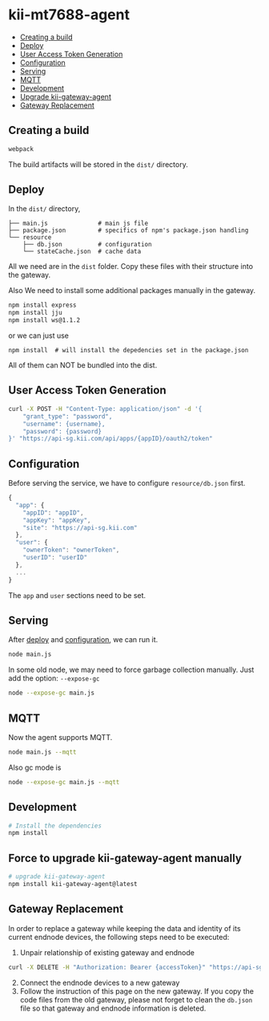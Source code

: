 # kii-mt7688-agent

* [Creating a build](#Build)
* [Deploy](#Deploy)
* [User Access Token Generation](#TokenGeneration)
* [Configuration](#Configuration)
* [Serving](#Serving)
* [MQTT](#Mqtt)
* [Development](#Development)
* [Upgrade kii-gateway-agent](#Upgrade)
* [Gateway Replacement](#GatewayReplacement)

<a name="Build"></a>
## Creating a build
```sh
webpack
```
The build artifacts will be stored in the `dist/` directory.

<a name="Deploy"></a>
## Deploy
In the `dist/` directory,
```
├── main.js              # main js file
├── package.json         # specifics of npm's package.json handling
└── resource
    ├── db.json          # configuration
    └── stateCache.json  # cache data
```
All we need are in the `dist` folder.
Copy these files with their structure into the gateway.

Also We need to install some additional packages manually in the gateway.
```sh
npm install express
npm install jju
npm install ws@1.1.2
```
or we can just use
```
npm install  # will install the depedencies set in the package.json
```
All of them can NOT be bundled into the dist.

<a name="TokenGeneration"></a>
## User Access Token Generation
```sh
curl -X POST -H "Content-Type: application/json" -d '{
	"grant_type": "password",
	"username": {username},
	"password": {password}
}' "https://api-sg.kii.com/api/apps/{appID}/oauth2/token"
```

<a name="Configuration"></a>
## Configuration
Before serving the service, we have to configure `resource/db.json` first.
```javascript
{
  "app": {
    "appID": "appID",
    "appKey": "appKey",
    "site": "https://api-sg.kii.com"
  },
  "user": {
    "ownerToken": "ownerToken",
    "userID": "userID"
  },
  ...
}
```
The `app` and `user` sections need to be set.

<a name="Serving"></a>
## Serving
After [deploy](#Deploy) and [configuration](#Configuration), we can run it.
```sh
node main.js
```

In some old node, we may need to force garbage collection manually.
Just add the option: `--expose-gc`
```sh
node --expose-gc main.js
```

<a name="Mqtt"></a>
## MQTT
Now the agent supports MQTT.
```sh
node main.js --mqtt
```
Also gc mode is
```sh
node --expose-gc main.js --mqtt
```

<a name="Development"></a>
## Development
```sh
# Install the dependencies
npm install
```

<a name="Upgrade"></a>
## Force to upgrade kii-gateway-agent manually
```sh
# upgrade kii-gateway-agent
npm install kii-gateway-agent@latest
```

<a name="GatewayReplacement"></a>
## Gateway Replacement
In order to replace a gateway while keeping the data and identity of its current endnode devices, the following steps need to be executed:

 1. Unpair relationship of existing gateway and endnode

```sh
curl -X DELETE -H "Authorization: Bearer {accessToken}" "https://api-sg.kii.com/thing-if/apps/{appID}/things/{gatewayThingID}/end-nodes/{endnodeThingID}"
```
 2. Connect the endnode devices to a new gateway
 3. Follow the instruction of this page on the new gateway. If you copy the code files from the old gateway, please not forget to clean the `db.json` file so that gateway and endnode information is deleted.

